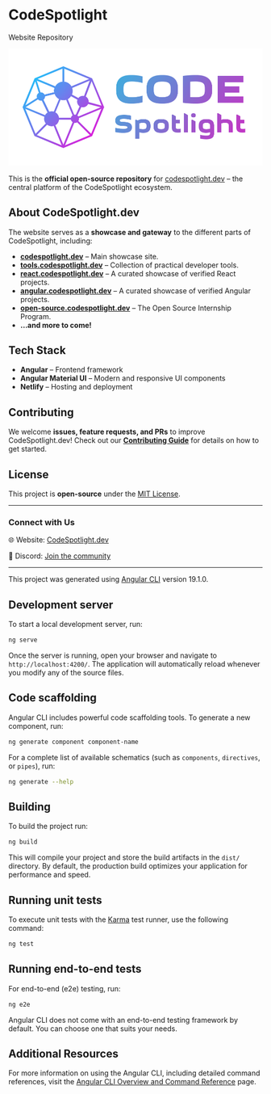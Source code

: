 # CodeSpotlight

Website Repository

[![CodeSpotlight Logo](codespotlight-logo-narrow.png)](https://codespotlight.dev)

This is the **official open-source repository** for [codespotlight.dev](https://codespotlight.dev) – the central platform of the CodeSpotlight ecosystem.

## About CodeSpotlight.dev
The website serves as a **showcase and gateway** to the different parts of CodeSpotlight, including:
- **[codespotlight.dev](https://codespotlight.dev)** – Main showcase site. 
- **[tools.codespotlight.dev](https://tools.codespotlight.dev)** – Collection of practical developer tools. 
- **[react.codespotlight.dev](https://react.codespotlight.dev)** – A curated showcase of verified React projects.
- **[angular.codespotlight.dev](https://angular.codespotlight.dev)** – A curated showcase of verified Angular projects.
- **[open-source.codespotlight.dev](https://react.codespotlight.dev)** – The Open Source Internship Program.
- **...and more to come!**


## Tech Stack
- **Angular** – Frontend framework
- **Angular Material UI** – Modern and responsive UI components
- **Netlify** – Hosting and deployment

## Contributing
We welcome **issues, feature requests, and PRs** to improve CodeSpotlight.dev! Check out our **[Contributing Guide](CONTRIBUTING.md)** for details on how to get started.

## License
This project is **open-source** under the [MIT License](LICENSE).

---

### Connect with Us
🌐 Website: [CodeSpotlight.dev](https://codespotlight.dev) 

💬 Discord: [Join the community](https://discord.gg/wZyNsP9n6S)
__________________________________________________________


This project was generated using [Angular CLI](https://github.com/angular/angular-cli) version 19.1.0.

## Development server

To start a local development server, run:

```bash
ng serve
```

Once the server is running, open your browser and navigate to `http://localhost:4200/`. The application will automatically reload whenever you modify any of the source files.

## Code scaffolding

Angular CLI includes powerful code scaffolding tools. To generate a new component, run:

```bash
ng generate component component-name
```

For a complete list of available schematics (such as `components`, `directives`, or `pipes`), run:

```bash
ng generate --help
```

## Building

To build the project run:

```bash
ng build
```

This will compile your project and store the build artifacts in the `dist/` directory. By default, the production build optimizes your application for performance and speed.

## Running unit tests

To execute unit tests with the [Karma](https://karma-runner.github.io) test runner, use the following command:

```bash
ng test
```

## Running end-to-end tests

For end-to-end (e2e) testing, run:

```bash
ng e2e
```

Angular CLI does not come with an end-to-end testing framework by default. You can choose one that suits your needs.

## Additional Resources

For more information on using the Angular CLI, including detailed command references, visit the [Angular CLI Overview and Command Reference](https://angular.dev/tools/cli) page.

